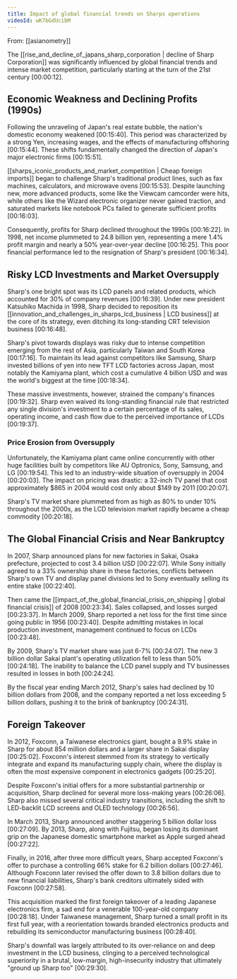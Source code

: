 ```yaml
---
title: Impact of global financial trends on Sharps operations
videoId: wK7bGdUcibM
---
```


From: [[asianometry]] <br/> 

The [[rise_and_decline_of_japans_sharp_corporation | decline of Sharp Corporation]] was significantly influenced by global financial trends and intense market competition, particularly starting at the turn of the 21st century <a class="yt-timestamp" data-t="00:00:12">[00:00:12]</a>.

## Economic Weakness and Declining Profits (1990s)

Following the unraveling of Japan's real estate bubble, the nation's domestic economy weakened <a class="yt-timestamp" data-t="00:15:40">[00:15:40]</a>. This period was characterized by a strong Yen, increasing wages, and the effects of manufacturing offshoring <a class="yt-timestamp" data-t="00:15:44">[00:15:44]</a>. These shifts fundamentally changed the direction of Japan's major electronic firms <a class="yt-timestamp" data-t="00:15:51">[00:15:51]</a>.

[[sharps_iconic_products_and_market_competition | Cheap foreign imports]] began to challenge Sharp's traditional product lines, such as fax machines, calculators, and microwave ovens <a class="yt-timestamp" data-t="00:15:53">[00:15:53]</a>. Despite launching new, more advanced products, some like the Viewcam camcorder were hits, while others like the Wizard electronic organizer never gained traction, and saturated markets like notebook PCs failed to generate sufficient profits <a class="yt-timestamp" data-t="00:16:03">[00:16:03]</a>.

Consequently, profits for Sharp declined throughout the 1990s <a class="yt-timestamp" data-t="00:16:22">[00:16:22]</a>. In 1998, net income plummeted to 24.8 billion yen, representing a mere 1.4% profit margin and nearly a 50% year-over-year decline <a class="yt-timestamp" data-t="00:16:25">[00:16:25]</a>. This poor financial performance led to the resignation of Sharp's president <a class="yt-timestamp" data-t="00:16:34">[00:16:34]</a>.

## Risky LCD Investments and Market Oversupply

Sharp's one bright spot was its LCD panels and related products, which accounted for 30% of company revenues <a class="yt-timestamp" data-t="00:16:39">[00:16:39]</a>. Under new president Katsuhiko Machida in 1998, Sharp decided to reposition its [[innovation_and_challenges_in_sharps_lcd_business | LCD business]] at the core of its strategy, even ditching its long-standing CRT television business <a class="yt-timestamp" data-t="00:16:48">[00:16:48]</a>.

Sharp's pivot towards displays was risky due to intense competition emerging from the rest of Asia, particularly Taiwan and South Korea <a class="yt-timestamp" data-t="00:17:16">[00:17:16]</a>. To maintain its lead against competitors like Samsung, Sharp invested billions of yen into new TFT LCD factories across Japan, most notably the Kamiyama plant, which cost a cumulative 4 billion USD and was the world's biggest at the time <a class="yt-timestamp" data-t="00:18:34">[00:18:34]</a>.

These massive investments, however, strained the company's finances <a class="yt-timestamp" data-t="00:19:32">[00:19:32]</a>. Sharp even waived its long-standing financial rule that restricted any single division's investment to a certain percentage of its sales, operating income, and cash flow due to the perceived importance of LCDs <a class="yt-timestamp" data-t="00:19:37">[00:19:37]</a>.

### Price Erosion from Oversupply
Unfortunately, the Kamiyama plant came online concurrently with other huge facilities built by competitors like AU Optronics, Sony, Samsung, and LG <a class="yt-timestamp" data-t="00:19:54">[00:19:54]</a>. This led to an industry-wide situation of oversupply in 2004 <a class="yt-timestamp" data-t="00:20:03">[00:20:03]</a>. The impact on pricing was drastic: a 32-inch TV panel that cost approximately $865 in 2004 would cost only about $149 by 2011 <a class="yt-timestamp" data-t="00:20:07">[00:20:07]</a>.

Sharp's TV market share plummeted from as high as 80% to under 10% throughout the 2000s, as the LCD television market rapidly became a cheap commodity <a class="yt-timestamp" data-t="00:20:18">[00:20:18]</a>.

## The Global Financial Crisis and Near Bankruptcy

In 2007, Sharp announced plans for new factories in Sakai, Osaka prefecture, projected to cost 3.4 billion USD <a class="yt-timestamp" data-t="00:22:07">[00:22:07]</a>. While Sony initially agreed to a 33% ownership share in these factories, conflicts between Sharp's own TV and display panel divisions led to Sony eventually selling its entire stake <a class="yt-timestamp" data-t="00:22:40">[00:22:40]</a>.

Then came the [[impact_of_the_global_financial_crisis_on_shipping | global financial crisis]] of 2008 <a class="yt-timestamp" data-t="00:23:34">[00:23:34]</a>. Sales collapsed, and losses surged <a class="yt-timestamp" data-t="00:23:37">[00:23:37]</a>. In March 2009, Sharp reported a net loss for the first time since going public in 1956 <a class="yt-timestamp" data-t="00:23:40">[00:23:40]</a>. Despite admitting mistakes in local production investment, management continued to focus on LCDs <a class="yt-timestamp" data-t="00:23:48">[00:23:48]</a>.

By 2009, Sharp's TV market share was just 6-7% <a class="yt-timestamp" data-t="00:24:07">[00:24:07]</a>. The new 3 billion dollar Sakai plant's operating utilization fell to less than 50% <a class="yt-timestamp" data-t="00:24:18">[00:24:18]</a>. The inability to balance the LCD panel supply and TV businesses resulted in losses in both <a class="yt-timestamp" data-t="00:24:24">[00:24:24]</a>.

By the fiscal year ending March 2012, Sharp's sales had declined by 10 billion dollars from 2008, and the company reported a net loss exceeding 5 billion dollars, pushing it to the brink of bankruptcy <a class="yt-timestamp" data-t="00:24:31">[00:24:31]</a>.

## Foreign Takeover

In 2012, Foxconn, a Taiwanese electronics giant, bought a 9.9% stake in Sharp for about 854 million dollars and a larger share in Sakai display <a class="yt-timestamp" data-t="00:25:02">[00:25:02]</a>. Foxconn's interest stemmed from its strategy to vertically integrate and expand its manufacturing supply chain, where the display is often the most expensive component in electronics gadgets <a class="yt-timestamp" data-t="00:25:20">[00:25:20]</a>.

Despite Foxconn's initial offers for a more substantial partnership or acquisition, Sharp declined for several more loss-making years <a class="yt-timestamp" data-t="00:26:06">[00:26:06]</a>. Sharp also missed several critical industry transitions, including the shift to LED-backlit LCD screens and OLED technology <a class="yt-timestamp" data-t="00:26:56">[00:26:56]</a>.

In March 2013, Sharp announced another staggering 5 billion dollar loss <a class="yt-timestamp" data-t="00:27:09">[00:27:09]</a>. By 2013, Sharp, along with Fujitsu, began losing its dominant grip on the Japanese domestic smartphone market as Apple surged ahead <a class="yt-timestamp" data-t="00:27:22">[00:27:22]</a>.

Finally, in 2016, after three more difficult years, Sharp accepted Foxconn's offer to purchase a controlling 66% stake for 6.2 billion dollars <a class="yt-timestamp" data-t="00:27:46">[00:27:46]</a>. Although Foxconn later revised the offer down to 3.8 billion dollars due to new financial liabilities, Sharp's bank creditors ultimately sided with Foxconn <a class="yt-timestamp" data-t="00:27:58">[00:27:58]</a>.

This acquisition marked the first foreign takeover of a leading Japanese electronics firm, a sad end for a venerable 100-year-old company <a class="yt-timestamp" data-t="00:28:18">[00:28:18]</a>. Under Taiwanese management, Sharp turned a small profit in its first full year, with a reorientation towards branded electronics products and rebuilding its semiconductor manufacturing business <a class="yt-timestamp" data-t="00:28:40">[00:28:40]</a>.

Sharp's downfall was largely attributed to its over-reliance on and deep investment in the LCD business, clinging to a perceived technological superiority in a brutal, low-margin, high-insecurity industry that ultimately "ground up Sharp too" <a class="yt-timestamp" data-t="00:29:30">[00:29:30]</a>.